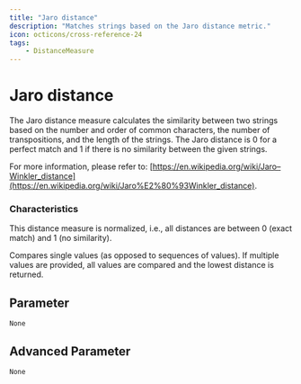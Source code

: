 ```yaml
---
title: "Jaro distance"
description: "Matches strings based on the Jaro distance metric."
icon: octicons/cross-reference-24
tags: 
    - DistanceMeasure
---
```

# Jaro distance
<!-- This file was generated - DO NOT CHANGE IT MANUALLY -->



The Jaro distance measure calculates the similarity between two strings based on the number and order of common characters, the number of transpositions, and the length of the strings. The Jaro distance is 0 for a perfect match and 1 if there is no similarity between the given strings. 

For more information, please refer to: [https://en.wikipedia.org/wiki/Jaro–Winkler_distance](https://en.wikipedia.org/wiki/Jaro%E2%80%93Winkler_distance).

### Characteristics
This distance measure is normalized, i.e., all distances are between 0 (exact match) and 1 (no similarity).

Compares single values (as opposed to sequences of values). If multiple values are provided, all values are compared and the lowest distance is returned.

## Parameter

`None`

## Advanced Parameter

`None`